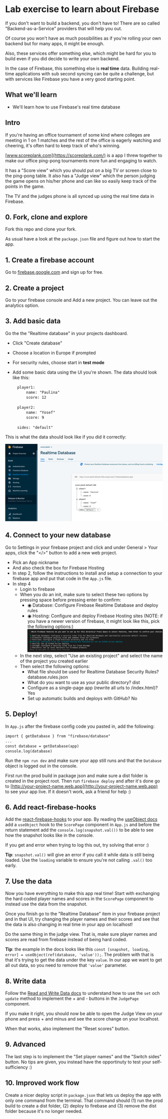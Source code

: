 # Lab exercise to learn about Firebase
If you don't want to build a backend, you don't have to! There are so called "Backend-as-a-Service" providers that will help you out.

Of course you won't have as much possibilities as if you're rolling your own backend but for many apps, it might be enough.

Also, these services offer something else, which might be hard for you to build even if you did decide to write your own backend.

In the case of Firebase, this something else is **real time** data. Building real-time applications with sub second syncing can be quite a challenge, but with services like Firebase you have a very good starting point.

## What we'll learn

- We'll learn how to use Firebase's real time database

## Intro
If you're having an office tournament of some kind where colleges are meeting in 1 on 1 matches and the rest of the office is eagerly watching and cheering, it's often hard to keep track of who's winning.

[www.scoreplank.com](https://scoreplank.com/) is a app I threw together to make our office ping-pong tournaments more fun and engaging to watch.

It has a "Score view" which you should put on a big TV or screen close to the ping-pong table. It also has a "Judge view" which the person judging the game opens on his/her phone and can like so easily keep track of the points in the game.

The TV and the judges phone is all synced up using the real time data in Firebase.

## 0. Fork, clone and explore
Fork this repo and clone your fork.

As usual have a look at the `package.json` file and figure out how to start the app.

## 1. Create a firebase account
Go to [firebase.google.com](https://firebase.google.com/) and sign up for free.

## 2. Create a project
Go to your firebase console and Add a new project. You can leave out the analytics option.

## 3. Add basic data
Go the the "Realtime database" in your projects dashboard.

- Click "Create database"
- Choose a location in Europe if prompted
- For security rules, choose start in **test mode**
- Add some basic data using the UI you're shown. The data should look like this:

		player1:
			name: "Paulina"
			score: 12

		player2:
			name: "Yosef"
			score: 9

		sides: "default"

This is what the data should look like if you did it correctly:

![Initech](assets/correct-data.png)

## 4. Connect to your new database
Go to Settings in your firebase project and click and under General > Your apps, click the "</>" button to add a new web project.

- Pick an App nickname
- And also check the box for Firebase Hosting
- In step 2, follow the instructions to install and setup a connection to your firebase app and put that code in the `App.js` file.
- In step 4
	- Login to firebase
	- When you do an init, make sure to select these two options by pressing space before pressing enter to confirm:
		- ◉ Database: Configure Firebase Realtime Database and deploy rules
		- ◉ Hosting: Configure and deploy Firebase Hosting sites
		(NOTE: if you have a newer version of firebase, it might look like this, pick the following options:)
		![Initech](assets/choices.png)
	- In the next step, select "Use an existing project" and select the name of the project you created earlier
	- Then select the following options:
		- What file should be used for Realtime Database Security Rules? database.rules.json
		- What do you want to use as your public directory? dist
		- Configure as a single-page app (rewrite all urls to /index.html)? Yes
		- Set up automatic builds and deploys with GitHub? No

## 5. Deploy!
In `App.js` after the firebase config code you pasted in, add the following:

	import { getDatabase } from "firebase/database"
	...
	const database = getDatabase(app)
	console.log(database)

Run the `npm run dev` and make sure your app still runs and that the `Database` object is logged out in the console.

First run the prod build in package json and make sure a dist folder is created in the project root.
Then run `firebase deploy` and after it's done go to [http://your-project-name.web.app](http://your-project-name.web.app) to see your app live. If it doesn't work, ask a friend for help :)


## 6. Add react-firebase-hooks
Add the [react-firebase-hooks](https://github.com/CSFrequency/react-firebase-hooks) to your app. By reading the [useObject docs](https://github.com/CSFrequency/react-firebase-hooks/tree/master/database#useobject) add a `useObject` hook to the `ScorePage` component in `App.js` and before the return statement add the `console.log(snapshot.val())` to be able to see how the snapshot looks like in the console.

If you get and error when trying to log this out, try solving that error :)

**Tip**: `snapshot.val()` will give an error if you call it while data is still being loaded. Use the `loading` variable to ensure you're not calling `.val()` too early.

## 7. Use the data
Now you have everything to make this app real time! Start with exchanging the hard coded player names and scores in the `ScorePage` component to instead use the data from the snapshot.

Once you finish go to the "Realtime Database" item in your firebase project and in that UI, try changing the player names and their scores and see that the data is also changing in real time in your app on localhost!

Do the same thing in the judge view. That is, make sure player names and scores are read from firebase instead of being hard coded.

**Tip**: the example in the docs looks like this `const [snapshot, loading, error] = useObject(ref(database, 'value'));`. The problem with that is that it's trying to get the data under the key `value`. In our app we want to get all out data, so you need to remove that `'value'` parameter.


## 8. Write data
Follow the [Read and Write Data docs](https://firebase.google.com/docs/database/web/read-and-write#add_a_completion_callback) to understand how to use the `set` och `update` method to implement the + and - buttons in the `JudgePage` component.

If you make it right, you should now be able to open the Judge View on your phone and press + and minus and see the score change on your localhost.

When that works, also implement the "Reset scores" button.


## 9. Advanced
The last step is to implement the "Set player names" and the "Switch sides" button. No tips are given, you instead have the opportinuty to test your self-sufficiency :)

## 10. Improved work flow
Create a nicer deploy script in `package.json` that lets us deploy the app with only one command from the terminal. That command should (1) run the prod build to create a dist folder, (2) deploy to firebase and (3) remove the dist folder because it's no longer needed.





















